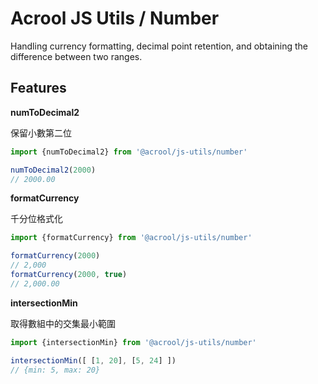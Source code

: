 # Acrool JS Utils / Number

<p>
    Handling currency formatting, decimal point retention, and obtaining the difference between two ranges.
</p>



## Features

**numToDecimal2**

保留小數第二位

```ts
import {numToDecimal2} from '@acrool/js-utils/number'

numToDecimal2(2000)
// 2000.00
```

**formatCurrency**

千分位格式化

```ts
import {formatCurrency} from '@acrool/js-utils/number'

formatCurrency(2000)
// 2,000
formatCurrency(2000, true)
// 2,000.00
```

**intersectionMin**

取得數組中的交集最小範圍

```ts
import {intersectionMin} from '@acrool/js-utils/number'

intersectionMin([ [1, 20], [5, 24] ])
// {min: 5, max: 20}
```